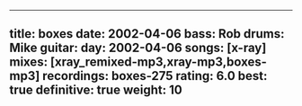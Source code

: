 
---
title: boxes
date: 2002-04-06
bass:	Rob
drums:	Mike
guitar:	
day: 2002-04-06
songs: [x-ray]
mixes: [xray_remixed-mp3,xray-mp3,boxes-mp3]
recordings: boxes-275
rating: 6.0
best: true
definitive: true
weight: 10
---
